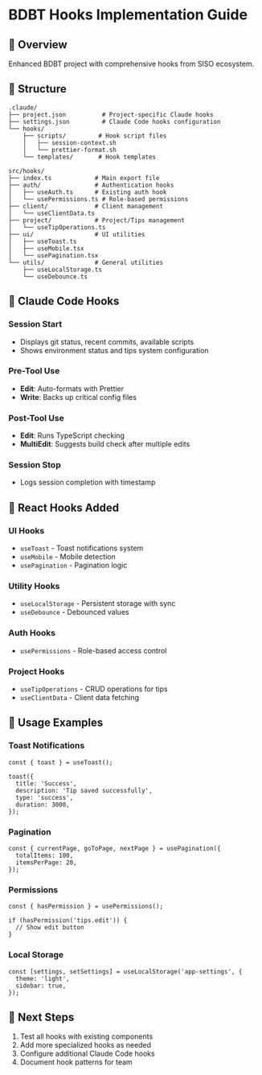 # BDBT Hooks Implementation Guide

## 🎯 Overview
Enhanced BDBT project with comprehensive hooks from SISO ecosystem.

## 📁 Structure

```
.claude/
├── project.json          # Project-specific Claude hooks
├── settings.json         # Claude Code hooks configuration
└── hooks/
    ├── scripts/         # Hook script files
    │   ├── session-context.sh
    │   └── prettier-format.sh
    └── templates/       # Hook templates

src/hooks/
├── index.ts            # Main export file
├── auth/               # Authentication hooks
│   ├── useAuth.ts      # Existing auth hook
│   └── usePermissions.ts # Role-based permissions
├── client/             # Client management
│   └── useClientData.ts
├── project/            # Project/Tips management
│   └── useTipOperations.ts
├── ui/                 # UI utilities
│   ├── useToast.ts
│   ├── useMobile.tsx
│   └── usePagination.tsx
└── utils/              # General utilities
    ├── useLocalStorage.ts
    └── useDebounce.ts
```

## 🔧 Claude Code Hooks

### Session Start
- Displays git status, recent commits, available scripts
- Shows environment status and tips system configuration

### Pre-Tool Use
- **Edit**: Auto-formats with Prettier
- **Write**: Backs up critical config files

### Post-Tool Use
- **Edit**: Runs TypeScript checking
- **MultiEdit**: Suggests build check after multiple edits

### Session Stop
- Logs session completion with timestamp

## 🎨 React Hooks Added

### UI Hooks
- `useToast` - Toast notifications system
- `useMobile` - Mobile detection
- `usePagination` - Pagination logic

### Utility Hooks
- `useLocalStorage` - Persistent storage with sync
- `useDebounce` - Debounced values

### Auth Hooks
- `usePermissions` - Role-based access control

### Project Hooks
- `useTipOperations` - CRUD operations for tips
- `useClientData` - Client data fetching

## 🚀 Usage Examples

### Toast Notifications
```tsx
const { toast } = useToast();

toast({
  title: 'Success',
  description: 'Tip saved successfully',
  type: 'success',
  duration: 3000,
});
```

### Pagination
```tsx
const { currentPage, goToPage, nextPage } = usePagination({
  totalItems: 100,
  itemsPerPage: 20,
});
```

### Permissions
```tsx
const { hasPermission } = usePermissions();

if (hasPermission('tips.edit')) {
  // Show edit button
}
```

### Local Storage
```tsx
const [settings, setSettings] = useLocalStorage('app-settings', {
  theme: 'light',
  sidebar: true,
});
```

## 🔄 Next Steps

1. Test all hooks with existing components
2. Add more specialized hooks as needed
3. Configure additional Claude Code hooks
4. Document hook patterns for team